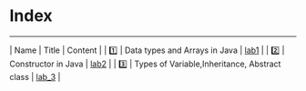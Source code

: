 # Index

---
| Name | Title  | Content |
| :one: | Data types and Arrays in Java | [lab1](Lab_1) |
| :two: | Constructor in Java | [lab2](Lab_2) |
| :three: | Types of Variable,Inheritance, Abstract class | [lab_3](Lab_3) |